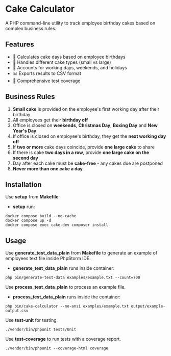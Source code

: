 # Cake Calculator

A PHP command-line utility to track employee birthday cakes based on complex business rules.

## Features

- 📅 Calculates cake days based on employee birthdays
- 🎂 Handles different cake types (small vs large)
- 🏢 Accounts for working days, weekends, and holidays
- 📊 Exports results to CSV format
- 🧪 Comprehensive test coverage

## Business Rules

1. **Small cake** is provided on the employee's first working day after their birthday
2. All employees get their **birthday off**
3. Office is closed on **weekends**, **Christmas Day**, **Boxing Day** and **New Year's Day**
4. If office is closed on employee's birthday, they get the **next working day off**
5. If **two or more** cake days coincide, provide **one large cake** to share
6. If there is cake **two days in a row**, provide **one large cake on the second day**
7. Day after each cake must be **cake-free** - any cakes due are postponed
8. **Never more than one cake a day**

## Installation

Use **setup** from **Makefile**
- **setup** run:
```
docker compose build --no-cache
docker compose up -d
docker compose exec cake-dev composer install
```

## Usage

Use **generate_test_data_plain** from **Makefile** to generate an example of employees text file inside PhpStorm IDE. 
- **generate_test_data_plain** runs inside container:
```
php bin/generate-test-data examples/example.txt --count=700
```

Use **process_test_data_plain** to process an example file.
- **process_test_data_plain** runs inside the container:
```
php bin/cake-calculator --no-ansi examples/example.txt output/example-output.csv
```

Use **test-unit** for testing.
```
./vendor/bin/phpunit tests/Unit
```

Use **test-coverage** to run tests with a coverage report.
```
./vendor/bin/phpunit --coverage-html coverage
```
